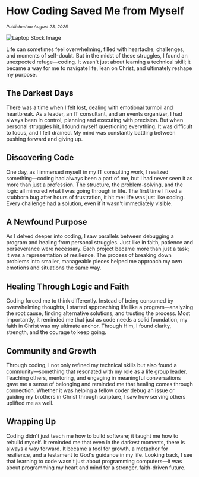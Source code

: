 # How Coding Saved Me from Myself
<small>*Published on August 23, 2025*</small>

<img class="article-image w-full my-8" src="https://i.imgur.com/t0KMbCC.jpeg" alt="Laptop Stock Image">


Life can sometimes feel overwhelming, filled with heartache, challenges, and moments of self-doubt. But in the midst of these struggles, I found an unexpected refuge—coding. It wasn't just about learning a technical skill; it became a way for me to navigate life, lean on Christ, and ultimately reshape my purpose.

## The Darkest Days

There was a time when I felt lost, dealing with emotional turmoil and heartbreak. As a leader, an IT consultant, and an events organizer, I had always been in control, planning and executing with precision. But when personal struggles hit, I found myself questioning everything. It was difficult to focus, and I felt drained. My mind was constantly battling between pushing forward and giving up.

## Discovering Code

One day, as I immersed myself in my IT consulting work, I realized something—coding had always been a part of me, but I had never seen it as more than just a profession. The structure, the problem-solving, and the logic all mirrored what I was going through in life. The first time I fixed a stubborn bug after hours of frustration, it hit me: life was just like coding. Every challenge had a solution, even if it wasn't immediately visible.

## A Newfound Purpose

As I delved deeper into coding, I saw parallels between debugging a program and healing from personal struggles. Just like in faith, patience and perseverance were necessary. Each project became more than just a task; it was a representation of resilience. The process of breaking down problems into smaller, manageable pieces helped me approach my own emotions and situations the same way.

## Healing Through Logic and Faith

Coding forced me to think differently. Instead of being consumed by overwhelming thoughts, I started approaching life like a program—analyzing the root cause, finding alternative solutions, and trusting the process. Most importantly, it reminded me that just as code needs a solid foundation, my faith in Christ was my ultimate anchor. Through Him, I found clarity, strength, and the courage to keep going.

## Community and Growth

Through coding, I not only refined my technical skills but also found a community—something that resonated with my role as a life group leader. Teaching others, mentoring, and engaging in meaningful conversations gave me a sense of belonging and reminded me that healing comes through connection. Whether it was helping a fellow coder debug an issue or guiding my brothers in Christ through scripture, I saw how serving others uplifted me as well.

## Wrapping Up

Coding didn't just teach me how to build software; it taught me how to rebuild myself. It reminded me that even in the darkest moments, there is always a way forward. It became a tool for growth, a metaphor for resilience, and a testament to God's guidance in my life. Looking back, I see that learning to code wasn't just about programming computers—it was about programming my heart and mind for a stronger, faith-driven future.
